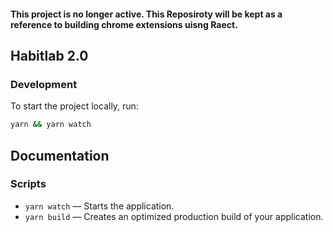 #### This project is no longer active. This Reposiroty will be kept as a reference to building chrome extensions uisng Raect.

## Habitlab 2.0

### Development

To start the project locally, run:

```bash
yarn && yarn watch
```

## Documentation

### Scripts

- `yarn watch` — Starts the application.
- `yarn build` — Creates an optimized production build of your application.
